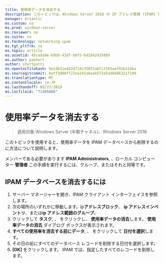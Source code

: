 ```yaml
---
title: 使用率データを消去する
description: このトピックは、Windows Server 2016 の IP アドレス管理 (IPAM) 管理ガイドに含まれています。
manager: brianlic
ms.custom: na
ms.prod: windows-server
ms.reviewer: na
ms.suite: na
ms.technology: networking-ipam
ms.tgt_pltfrm: na
ms.topic: article
ms.assetid: 45cada9e-69b9-43df-b6f5-6d3942435809
ms.author: pashort
author: shortpatti
ms.openlocfilehash: 9e1db31e4d2d714c358f2a67c2165aef91b314ba
ms.sourcegitcommit: 6aff3d88ff22ea141a6ea6572a5ad8dd6321f199
ms.translationtype: MT
ms.contentlocale: ja-JP
ms.lasthandoff: 09/27/2019
ms.locfileid: "71405606"
---
```

# <a name="purge-utilization-data"></a>使用率データを消去する

>適用対象:Windows Server (半期チャネル)、Windows Server 2016

このトピックを使用すると、使用率データを IPAM データベースから削除するのに方法について説明します。  

メンバーである必要があります **IPAM Administrators**, 、ローカル コンピューター **管理者** この手順を実行するには、グループ、またはそれと同等です。

## <a name="to-purge-the-ipam-database"></a>IPAM データベースを消去するには  
1. サーバー マネージャーを開き、IPAM クライアント インターフェイスを参照します。
2. 次の場所のいずれかに移動します。Ip**アドレスブロック**、 **ip アドレスインベントリ**、または**ip アドレス範囲のグループ**。  
3. クリックして **タスク**, 、 をクリックし、 **使用率データの消去**します。 **使用率データの消去**  ダイアログ ボックスが表示されます。
4. **すべての使用率を消去する前にデータ**, 、 をクリックして **日付を選択**します。
5. その日の前にすべてのデータベース レコードを削除する日付を選択します。
6. **[OK]** をクリックします。 IPAM では、指定したすべてのレコードを削除します。
